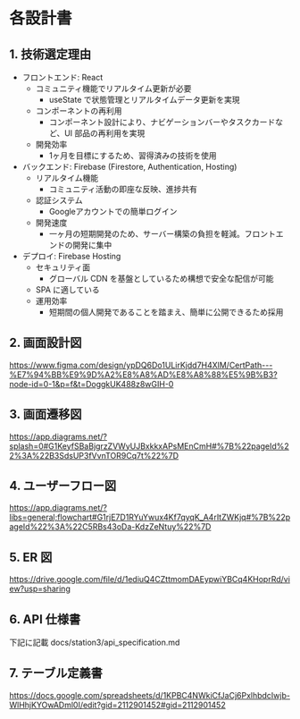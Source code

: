 # 各設計書
## 1. 技術選定理由

- フロントエンド: React
  - コミュニティ機能でリアルタイム更新が必要
    - useState で状態管理とリアルタイムデータ更新を実現
  - コンポーネントの再利用
    - コンポーネント設計により、ナビゲーションバーやタスクカードなど、UI 部品の再利用を実現
  - 開発効率
    - 1ヶ月を目標にするため、習得済みの技術を使用
- バックエンド: Firebase (Firestore, Authentication, Hosting)
  - リアルタイム機能
    - コミュニティ活動の即座な反映、進捗共有
  - 認証システム
    - Googleアカウントでの簡単ログイン
  - 開発速度
    - 一ヶ月の短期開発のため、サーバー構築の負担を軽減。フロントエンドの開発に集中
- デプロイ: Firebase Hosting
  - セキュリティ面
    - グローバル CDN を基盤としているため構想で安全な配信が可能
  - SPA に適している
  - 運用効率
    - 短期間の個人開発であることを踏まえ、簡単に公開できるため採用


## 2. 画面設計図
https://www.figma.com/design/ypDQ6Do1ULirKjdd7H4XlM/CertPath---%E7%94%BB%E9%9D%A2%E8%A8%AD%E8%A8%88%E5%9B%B3?node-id=0-1&p=f&t=DoggkUK488z8wGIH-0

## 3. 画面遷移図
https://app.diagrams.net/?splash=0#G1KeyfSBaBjgrzZVWyUJBxkkxAPsMEnCmH#%7B%22pageId%22%3A%22B3SdsUP3fVvnTOR9Cq7t%22%7D

## 4. ユーザーフロー図
https://app.diagrams.net/?libs=general;flowchart#G1rjE7D1RYuYwux4Kf7qyqK_A4rItZWKjq#%7B%22pageId%22%3A%22C5RBs43oDa-KdzZeNtuy%22%7D

## 5. ER 図
https://drive.google.com/file/d/1ediuQ4CZttmomDAEypwiYBCq4KHoprRd/view?usp=sharing

## 6. API 仕様書
下記に記載
docs/station3/api_specification.md

## 7. テーブル定義書
https://docs.google.com/spreadsheets/d/1KPBC4NWkiCfJaCj6PxlhbdcIwjb-WlHhjKYOwADml0I/edit?gid=2112901452#gid=2112901452